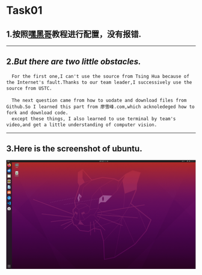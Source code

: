 # Task01

##  1.**按照[嘿黑哥](https://www.bilibili.com/video/BV1M94y1U7nc/?spm_id_from=333.337.search-card.all.click)教程进行配置，没有报错.** 
 ***
##  2.**_But there are two  little obstacles._**
      For the first one,I can't use the source from Tsing Hua because of the Internet's fault.Thanks to our team leader,I successively use the source from USTC. 

      The next question came from how to uodate and download files from Github.So I learned this part from 廖雪峰.com,which acknoledeged how to fork and download code.
      except these things, I also learned to use terminal by team's video,and get a little understanding of computer vision.
 ***
##  3.Here is the screenshot of ubuntu.
![alt text](0764fa14-10f2-4e6a-92b7-ee2602181448-1.png)

